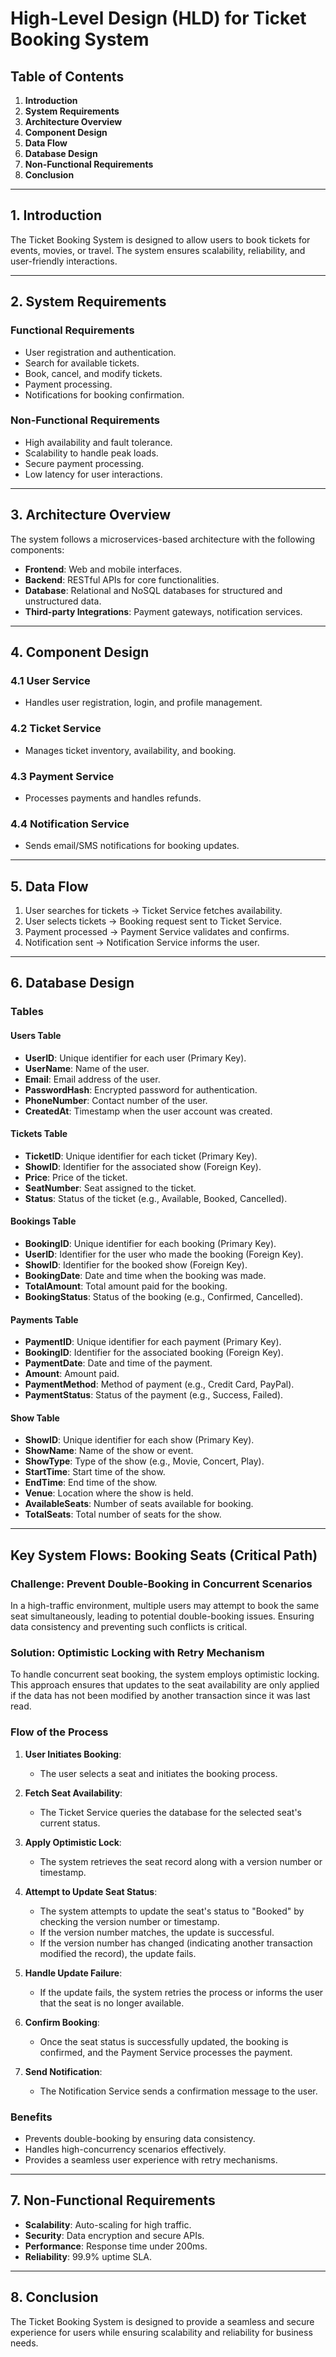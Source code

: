 # High-Level Design (HLD) for Ticket Booking System

## Table of Contents
1. **Introduction**
2. **System Requirements**
3. **Architecture Overview**
4. **Component Design**
5. **Data Flow**
6. **Database Design**
7. **Non-Functional Requirements**
8. **Conclusion**

---

## 1. Introduction
The Ticket Booking System is designed to allow users to book tickets for events, movies, or travel. The system ensures scalability, reliability, and user-friendly interactions.

---

## 2. System Requirements

### Functional Requirements
- User registration and authentication.
- Search for available tickets.
- Book, cancel, and modify tickets.
- Payment processing.
- Notifications for booking confirmation.

### Non-Functional Requirements
- High availability and fault tolerance.
- Scalability to handle peak loads.
- Secure payment processing.
- Low latency for user interactions.

---

## 3. Architecture Overview
The system follows a microservices-based architecture with the following components:
- **Frontend**: Web and mobile interfaces.
- **Backend**: RESTful APIs for core functionalities.
- **Database**: Relational and NoSQL databases for structured and unstructured data.
- **Third-party Integrations**: Payment gateways, notification services.

---

## 4. Component Design

### 4.1 User Service
- Handles user registration, login, and profile management.

### 4.2 Ticket Service
- Manages ticket inventory, availability, and booking.

### 4.3 Payment Service
- Processes payments and handles refunds.

### 4.4 Notification Service
- Sends email/SMS notifications for booking updates.

---

## 5. Data Flow
1. User searches for tickets → Ticket Service fetches availability.
2. User selects tickets → Booking request sent to Ticket Service.
3. Payment processed → Payment Service validates and confirms.
4. Notification sent → Notification Service informs the user.

---

## 6. Database Design

### Tables

#### Users Table
- **UserID**: Unique identifier for each user (Primary Key).
- **UserName**: Name of the user.
- **Email**: Email address of the user.
- **PasswordHash**: Encrypted password for authentication.
- **PhoneNumber**: Contact number of the user.
- **CreatedAt**: Timestamp when the user account was created.

#### Tickets Table
- **TicketID**: Unique identifier for each ticket (Primary Key).
- **ShowID**: Identifier for the associated show (Foreign Key).
- **Price**: Price of the ticket.
- **SeatNumber**: Seat assigned to the ticket.
- **Status**: Status of the ticket (e.g., Available, Booked, Cancelled).

#### Bookings Table
- **BookingID**: Unique identifier for each booking (Primary Key).
- **UserID**: Identifier for the user who made the booking (Foreign Key).
- **ShowID**: Identifier for the booked show (Foreign Key).
- **BookingDate**: Date and time when the booking was made.
- **TotalAmount**: Total amount paid for the booking.
- **BookingStatus**: Status of the booking (e.g., Confirmed, Cancelled).

#### Payments Table
- **PaymentID**: Unique identifier for each payment (Primary Key).
- **BookingID**: Identifier for the associated booking (Foreign Key).
- **PaymentDate**: Date and time of the payment.
- **Amount**: Amount paid.
- **PaymentMethod**: Method of payment (e.g., Credit Card, PayPal).
- **PaymentStatus**: Status of the payment (e.g., Success, Failed).

#### Show Table
- **ShowID**: Unique identifier for each show (Primary Key).
- **ShowName**: Name of the show or event.
- **ShowType**: Type of the show (e.g., Movie, Concert, Play).
- **StartTime**: Start time of the show.
- **EndTime**: End time of the show.
- **Venue**: Location where the show is held.
- **AvailableSeats**: Number of seats available for booking.
- **TotalSeats**: Total number of seats for the show.

---
## Key System Flows: Booking Seats (Critical Path)

### Challenge: Prevent Double-Booking in Concurrent Scenarios
In a high-traffic environment, multiple users may attempt to book the same seat simultaneously, leading to potential double-booking issues. Ensuring data consistency and preventing such conflicts is critical.

### Solution: Optimistic Locking with Retry Mechanism
To handle concurrent seat booking, the system employs optimistic locking. This approach ensures that updates to the seat availability are only applied if the data has not been modified by another transaction since it was last read.

### Flow of the Process
1. **User Initiates Booking**:
    - The user selects a seat and initiates the booking process.

2. **Fetch Seat Availability**:
    - The Ticket Service queries the database for the selected seat's current status.

3. **Apply Optimistic Lock**:
    - The system retrieves the seat record along with a version number or timestamp.

4. **Attempt to Update Seat Status**:
    - The system attempts to update the seat's status to "Booked" by checking the version number or timestamp.
    - If the version number matches, the update is successful.
    - If the version number has changed (indicating another transaction modified the record), the update fails.

5. **Handle Update Failure**:
    - If the update fails, the system retries the process or informs the user that the seat is no longer available.

6. **Confirm Booking**:
    - Once the seat status is successfully updated, the booking is confirmed, and the Payment Service processes the payment.

7. **Send Notification**:
    - The Notification Service sends a confirmation message to the user.

### Benefits
- Prevents double-booking by ensuring data consistency.
- Handles high-concurrency scenarios effectively.
- Provides a seamless user experience with retry mechanisms.

--- 

## 7. Non-Functional Requirements
- **Scalability**: Auto-scaling for high traffic.
- **Security**: Data encryption and secure APIs.
- **Performance**: Response time under 200ms.
- **Reliability**: 99.9% uptime SLA.

---

## 8. Conclusion
The Ticket Booking System is designed to provide a seamless and secure experience for users while ensuring scalability and reliability for business needs.
